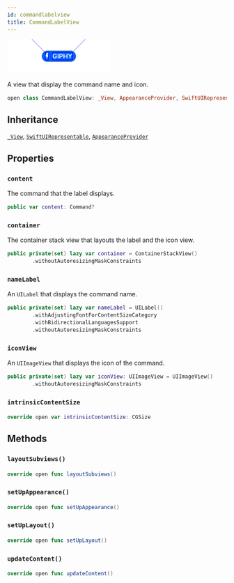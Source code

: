 ```yaml
---
id: commandlabelview 
title: CommandLabelView
--- 
```

![CommandLabelView](../../../../../assets/CommandLabelView_documentation.default-light.png)

A view that display the command name and icon.

``` swift
open class CommandLabelView: _View, AppearanceProvider, SwiftUIRepresentable 
```

## Inheritance

[`_View`](../_View), [`SwiftUIRepresentable`](../SwiftUIRepresentable), [`AppearanceProvider`](../../Utils/AppearanceProvider)

## Properties

### `content`

The command that the label displays.

``` swift
public var content: Command? 
```

### `container`

The container stack view that layouts the label and the icon view.

``` swift
public private(set) lazy var container = ContainerStackView()
        .withoutAutoresizingMaskConstraints
```

### `nameLabel`

An `UILabel` that displays the command name.

``` swift
public private(set) lazy var nameLabel = UILabel()
        .withAdjustingFontForContentSizeCategory
        .withBidirectionalLanguagesSupport
        .withoutAutoresizingMaskConstraints
```

### `iconView`

An `UIImageView` that displays the icon of the command.

``` swift
public private(set) lazy var iconView: UIImageView = UIImageView()
        .withoutAutoresizingMaskConstraints
```

### `intrinsicContentSize`

``` swift
override open var intrinsicContentSize: CGSize 
```

## Methods

### `layoutSubviews()`

``` swift
override open func layoutSubviews() 
```

### `setUpAppearance()`

``` swift
override open func setUpAppearance() 
```

### `setUpLayout()`

``` swift
override open func setUpLayout() 
```

### `updateContent()`

``` swift
override open func updateContent() 
```

